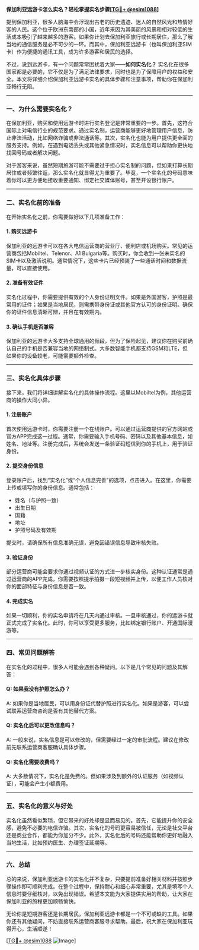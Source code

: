 **保加利亚远游卡怎么实名？轻松掌握实名步骤[[TG💪+ @esim1088](https://t.me/s/esim1088)]**

提到保加利亚，很多人脑海中会浮现出古老的历史遗迹、迷人的自然风光和热情好客的人民。这个位于欧洲东南部的小国，近年来因为其美丽的风景和相对较低的生活成本吸引了越来越多的游客。如果你计划去保加利亚旅行或长期居住，那么了解当地的通信服务是必不可少的一环。而其中，保加利亚远游卡（也叫保加利亚SIM卡）作为便捷的通讯工具，成为许多游客和居民的选择。

不过，说到远游卡，有一个问题常常困扰着大家——**如何实名化？** 实名化在很多国家都是必要的，它不仅是为了满足法律要求，同时也是为了保障用户的权益和安全。本文将详细介绍保加利亚远游卡实名的具体步骤和注意事项，帮助你在保加利亚畅行无阻。

---

### **一、为什么需要实名化？**

在保加利亚，购买和使用远游卡时进行实名登记是非常重要的一步。首先，这符合国际上对电信行业的规范要求。通过实名制，运营商能够更好地管理用户信息，防止非法活动，比如网络诈骗或非法通话等。其次，实名化也能为用户提供更全面的服务支持。例如，在遇到电话丢失或其他紧急情况时，实名信息可以帮助你更快地找回号码或者解决问题。

对于游客来说，虽然短期旅游可能不需要过于担心实名制的问题，但如果打算长期居住或者频繁往返，那么实名化就显得尤为重要了。毕竟，一个实名化的号码意味着你可以更方便地接收重要通知、绑定社交媒体账号，甚至开设银行账户。

---

### **二、实名化前的准备**

在开始实名化之前，你需要做好以下几项准备工作：

#### **1. 购买远游卡**
保加利亚的远游卡可以在各大电信运营商的营业厅、便利店或机场购买。常见的运营商包括Mobiltel、Telenor、A1 Bulgaria等。购买时，你会收到一张未实名的SIM卡以及激活说明。通常情况下，这些卡片已经预装了一些通话时间和数据流量，可以直接使用。

#### **2. 准备有效证件**
实名化过程中，你需要提供有效的个人身份证明文件。如果是外国游客，护照是最常用的证件；如果是当地居民，则需携带身份证或其他官方认可的身份证明。确保你的证件信息清晰可辨，并且在有效期内。

#### **3. 确认手机是否兼容**
保加利亚的远游卡大多支持全球通用的频段，但为了保险起见，建议你在购买前确认自己的手机是否兼容当地的网络制式。大多数智能手机都支持GSM和LTE，但如果你的设备较老，可能需要额外检查。

---

### **三、实名化具体步骤**

接下来，我们将详细讲解实名化的具体操作流程。这里以Mobiltel为例，其他运营商的操作大同小异。

#### **1. 注册账户**
首次使用远游卡时，你需要注册一个在线账户。可以通过运营商提供的官方网站或官方APP完成这一过程。通常，你需要输入手机号码、密码以及其他基本信息，如姓名、地址等。注册完成后，系统会发送一条验证码短信到你的手机上，用于验证身份。

#### **2. 提交身份信息**
登录账户后，找到“实名化”或“个人信息完善”的选项，点击进入。在这里，你需要上传或填写你的身份信息。通常包括：
- 姓名（与护照一致）
- 出生日期
- 国籍
- 地址
- 护照号码及有效期

提交时，请确保所有信息准确无误，避免因错误信息导致审核失败。

#### **3. 验证身份**
部分运营商可能会要求你通过视频认证的方式进一步核实身份。这种认证通常是通过运营商的APP完成，你需要按照提示拍摄一段短视频并上传，以便工作人员核对你的面部特征与身份信息是否一致。

#### **4. 完成实名**
如果一切顺利，你的实名申请将在几天内通过审核。一旦审核通过，你的远游卡就正式完成了实名化。此时，你可以享受更多服务，比如绑定银行账户、开通国际漫游等。

---

### **四、常见问题解答**

在实名化的过程中，很多人可能会遇到各种疑问。以下是几个常见的问题及其解答：

#### **Q: 如果我没有护照怎么办？**
A: 如果你是当地居民，可以用身份证代替护照进行实名化。如果是游客，可以尝试联系运营商咨询是否有其他替代方案。

#### **Q: 实名化后可以更改信息吗？**
A: 一般来说，实名信息是可以修改的，但需要经过一定的审批流程。建议在修改前先联系运营商客服确认具体步骤。

#### **Q: 实名化需要收费吗？**
A: 大多数情况下，实名化是免费的。但如果涉及到额外的认证服务（如视频认证），可能会产生小额费用。

---

### **五、实名化的意义与好处**

实名化虽然看似繁琐，但它带来的好处却是显而易见的。首先，它能提升你的安全感，避免不必要的电信诈骗。其次，实名化的号码更容易被信任，无论是社交平台还是商业合作，都能为你加分不少。此外，实名化后的号码还能帮助你更好地融入当地生活，比如预约医生、办理签证延期等。

---

### **六、总结**

总的来说，保加利亚远游卡的实名化并不复杂，只要提前准备好相关材料并按照步骤操作即可顺利完成。在整个过程中，保持耐心和细心非常重要，尤其是填写个人信息时要仔细核对，以免出现错误。希望本文能为大家提供实用的帮助，让大家在保加利亚的旅程更加顺畅愉快。

无论你是短期游客还是长期居民，保加利亚远游卡都是一个不可或缺的工具。如果你还有其他疑问，不妨直接联系运营商客服寻求帮助。最后，祝大家在保加利亚玩得开心，生活顺遂！

[[TG💪+ @esim1088](https://t.me/s/esim1088) ![Image](https://i.postimg.cc/4NQfJmqS/Snipaste-2025-05-13-00-14-12.png)]